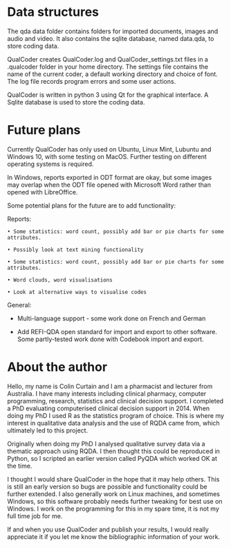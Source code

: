 
# Data structures

The qda data folder contains folders for imported documents, images and audio and video. It also contains the sqlite database, named data.qda, to store coding data.

QualCoder creates QualCoder.log and QualCoder_settings.txt files in a .qualcoder folder in your home directory. The settings file contains the name of the current coder, a default working directory and choice of font. The log file records program errors and some user actions.

QualCoder is written in python 3 using Qt for the graphical interface. A Sqlite database is used to store the coding data.

# Future plans

Currently QualCoder has only used on Ubuntu, Linux Mint, Lubuntu and Windows 10, with some testing on MacOS. Further testing on different operating systems is required.

In Windows, reports exported in ODT format are okay, but some images may overlap when the ODT file opened with Microsoft Word rather than opened with LibreOffice.


Some potential plans for the future are to add functionality:


Reports: 

    • Some statistics: word count, possibly add bar or pie charts for some attributes.

    • Possibly look at text mining functionality

    • Some statistics: word count, possibly add bar or pie charts for some attributes.

    • Word clouds, word visualisations

    • Look at alternative ways to visualise codes

General:

* Multi-language support - some work done on French and German

* Add REFI-QDA open standard for import and export to other software. Some partly-tested work done with Codebook import and export.

#  About the author

Hello, my name is Colin Curtain and I am a pharmacist and lecturer from Australia. I have many interests including clinical pharmacy, computer programming, research, statistics and clinical decision support. I completed a PhD evaluating computerised clinical decision support in 2014. When doing my PhD I used R as the statistics program of choice. This is where my interest in qualitative data analysis and the use of RQDA came from, which ultimately led to this project.

Originally when doing my PhD I analysed qualitative survey data via a thematic approach using RQDA. I then thought this could be reproduced in Python, so I scripted an earlier version called PyQDA which worked OK at the time.

I thought I would share QualCoder in the hope that it may help others. This is still an early version so bugs are possible and functionality could be further extended. I also generally work on Linux machines, and sometimes Windows, so this software probably needs further tweaking for best use on Windows. I work on the programming for this in my spare time, it is not my full time job for me.

If and when you use QualCoder and publish your results, I would really appreciate it if you let me know the bibliographic information of your work.
